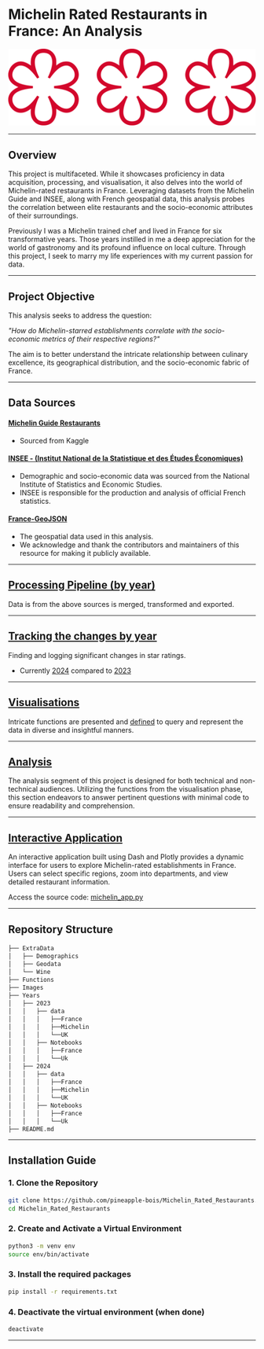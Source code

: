 # Michelin Rated Restaurants in France: An Analysis
![Michelin Star](Images/Etoile_Michelin.svg)

---

## Overview
This project is multifaceted. While it showcases proficiency in data acquisition, processing, and visualisation, it also delves into the world of Michelin-rated restaurants in France. Leveraging datasets from the Michelin Guide and INSEE, along with French geospatial data, this analysis probes the correlation between elite restaurants and the socio-economic attributes of their surroundings.

Previously I was a Michelin trained chef and lived in France for six transformative years. Those years instilled in me a deep appreciation for the world of gastronomy and its profound influence on local culture. Through this project, I seek to marry my life experiences with my current passion for data.


---

## Project Objective

This analysis seeks to address the question:

*"How do Michelin-starred establishments correlate with the socio-economic metrics of their respective regions?"* 

The aim is to better understand the intricate relationship between culinary excellence, its geographical distribution, and the socio-economic fabric of France.

---

## Data Sources
#### [Michelin Guide Restaurants](https://www.kaggle.com/datasets/ngshiheng/michelin-guide-restaurants-2021) 

- Sourced from Kaggle

#### [INSEE - (Institut National de la Statistique et des Études Économiques)](https://statistiques-locales.insee.fr/#c=home) 

- Demographic and socio-economic data was sourced from the National Institute of Statistics and Economic Studies. 
- INSEE is responsible for the production and analysis of official French statistics.

#### [France-GeoJSON](https://france-geojson.gregoiredavid.fr)

- The geospatial data used in this analysis. 
- We acknowledge and thank the contributors and maintainers of this resource for making it publicly available.

---

## [Processing Pipeline (by year)](Years)
Data is from the above sources is merged, transformed and exported.

---

## [Tracking the changes by year](https://github.com/pineapple-bois/Michelin_Rated_Restaurants/blob/main/Years/2024/Notebooks/France/France_Changes.ipynb) 
Finding and logging significant changes in star ratings.
- Currently [2024](https://github.com/pineapple-bois/Michelin_Rated_Restaurants/tree/main/Years/2024) compared to [2023](https://github.com/pineapple-bois/Michelin_Rated_Restaurants/tree/main/Years/2023)

---

## [Visualisations](Years/2023/Notebooks/France/France_Visualisations.ipynb)
Intricate functions are presented and [defined](Functions/functions_visualisation.py) to query and represent the data in diverse and insightful manners. 

---

## [Analysis](Years/2023/Notebooks/France/France_Analysis.ipynb)
The analysis segment of this project is designed for both technical and non-technical audiences. Utilizing the functions from the visualisation phase, this section endeavors to answer pertinent questions with minimal code to ensure readability and comprehension.

---

## [Interactive Application](https://www.michelin-guide-france.net)
An interactive application built using Dash and Plotly provides a dynamic interface for users to explore Michelin-rated establishments in France. Users can select specific regions, zoom into departments, and view detailed restaurant information.

Access the source code: [michelin_app.py](https://github.com/pineapple-bois/Michelin_App/blob/main/michelin_app.py)

----

## Repository Structure

```
├── ExtraData
│   ├── Demographics
│   ├── Geodata
│   └── Wine
├── Functions
├── Images
├── Years
│   ├── 2023
│   │   ├── data
│   │   │   ├──France
│   │   │   ├──Michelin
│   │   │   └──UK
│   │   ├── Notebooks
│   │   │   ├──France
│   │   │   └──Uk
│   ├── 2024
│   │   ├── data
│   │   │   ├──France
│   │   │   ├──Michelin
│   │   │   └──UK
│   │   ├── Notebooks
│   │   │   ├──France
│   │   │   └──Uk
├── README.md
```
---

## Installation Guide

### 1. Clone the Repository
```bash
git clone https://github.com/pineapple-bois/Michelin_Rated_Restaurants.git
cd Michelin_Rated_Restaurants
```

### 2. Create and Activate a Virtual Environment
```bash
python3 -m venv env
source env/bin/activate
```

### 3. Install the required packages
```bash
pip install -r requirements.txt
```

### 4. Deactivate the virtual environment (when done)
```bash
deactivate
```
----


